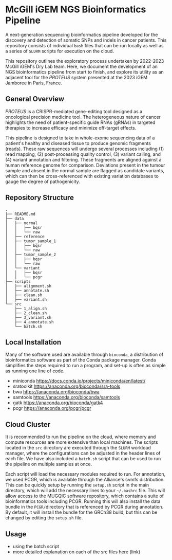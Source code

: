 # McGill iGEM NGS Bioinformatics Pipeline
A next-generation sequencing bioinformatics pipeline developed for the discovery and detection of somatic SNPs and indels in cancer patients. This repository consists of individual `bash` files that can be run locally as well as a series of `SLURM` scripts for execution on the cloud.

This repository outlines the exploratory process undertaken by 2022-2023 McGill iGEM's Dry Lab team. Here, we document the development of an NGS bioinformatics pipeline from start to finish, and explore its utility as an adjacent tool for the <i>PROTEUS</i> system presented at the 2023 iGEM Jamboree in Paris, France.

## General Overview

<i>PROTEUS</i> is a CRISPR-mediated gene-editing tool designed as a oncological precision medicine tool. The heterogeneous nature of cancer highlights the need of patient-specific guide RNAs (gRNAs) in targeted therapies to increase efficacy and minimize off-target effects. 

This pipeline is designed to take in whole-exome sequencing data of a patient's healthy and diseased tissue to produce genomic fragments (reads). These raw sequences will undergo several processes including (1) read mapping, (2) post-processing quality control, (3) variant calling, and (4) variant annotation and filtering. These fragments are aligned against a human reference genome for comparison. Deviations present in the tumour sample and absent in the normal sample are flagged as candidate variants, which can then be cross-referenced with existing variation databases to gauge the degree of pathogenicity.

## Repository Structure
```
.
├── README.md
├── data
│   ├── normal
│   │   ├── bqsr
│   │   └── raw
│   ├── reference
│   ├── tumor_sample_1
│   │   ├── bqsr
│   │   └── raw
│   ├── tumor_sample_2
│   │   ├── bqsr
│   │   └── raw
│   └── variant
│   │   ├── bqsr
│   │   └── pcgr
├── scripts
│   ├── alignment.sh
│   ├── annotate.sh
│   ├── clean.sh
│   ├── variant.sh
└── src
    ├── 1_align.sh
    ├── 2_clean.sh
    ├── 3_variant.sh
    ├── 4_annotate.sh
    └── batch.sh
  ```

## Local Installation
Many of the software used are available through `bioconda`, a distribution of bioinformatics software as part of the Conda package manager. Conda simplifies the steps required to run a program, and set-up is often as simple as running one line of code.

- miniconda https://docs.conda.io/projects/miniconda/en/latest/
- sratoolkit https://anaconda.org/bioconda/sra-tools
- bwa https://anaconda.org/bioconda/bwa
- samtools https://anaconda.org/bioconda/samtools
- gatk https://anaconda.org/bioconda/gatk4
- pcgr https://anaconda.org/pcgr/pcgr 

## Cloud Cluster

It is recommended to run the pipeline on the cloud, where memory and compute resources are more extensive than local machines. The scripts located in the `src` directory are executed through the `SLURM` workload manager, where the configurations can be adjusted in the header lines of each file. We have also included a `batch.sh` script that can be used to run the pipeline on multiple samples at once.

Each script will load the necessary modules required to run. For annotation, we used PCGR, which is available through the Alliance's cvmfs distribution. This can be quickly setup by running the `setup.sh` script in the main directory, which will add the necessary lines to your `~/.bashrc` file. This will allow access to the MUGQIC software repository, which contains a suite of bioinformatics tools including PCGR. Running this will also install the data bundle in the `PCGR/`directory that is referenced by PCGR during annotation. By default, it will install the bundle for the GRCh38 build, but this can be changed by editing the `setup.sh` file.

## Usage
- using the batch script
- more detailed explanation on each of the src files here (link)